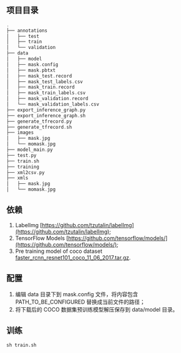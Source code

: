 ## 项目目录
```c
.
├── annotations
│   ├── test
│   ├── train
│   └── validation
├── data
│   ├── model
│   ├── mask.config
│   ├── mask.pbtxt
│   ├── mask_test.record
│   ├── mask_test_labels.csv
│   ├── mask_train.record
│   ├── mask_train_labels.csv
│   ├── mask_validation.record
│   └── mask_validation_labels.csv
├── export_inference_graph.py
├── export_inference_graph.sh
├── generate_tfrecord.py
├── generate_tfrecord.sh
├── images
│   ├── mask.jpg
│   └── momask.jpg
├── model_main.py
├── test.py
├── train.sh
├── training
├── xml2csv.py
├── xmls
│   ├── mask.jpg
│   └── momask.jpg
```
## 依赖

1. LabelImg  [https://github.com/tzutalin/labelImg](https://github.com/tzutalin/labelImg);
2. TensorFlow Models [https://github.com/tensorflow/models/](https://github.com/tensorflow/models/);
3. Pre training model of coco dataset [faster_rcnn_resnet101_coco_11_06_2017.tar.gz](http://storage.googleapis.com/download.tensorflow.org/models/object_detection/faster_rcnn_resnet101_coco_11_06_2017.tar.gz).

## 配置

1. 编辑 data 目录下到 mask.config 文件，将内容包含 PATH_TO_BE_CONFIGURED 替换成当前文件的路径；
2. 将下载后的 COCO 数据集预训练模型解压保存到 data/model 目录。

## 训练
```shell
sh train.sh
```

